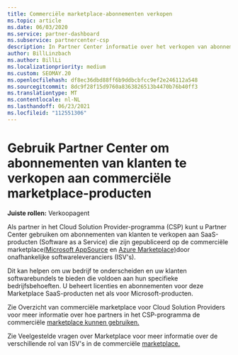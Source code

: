 ```yaml
---
title: Commerciële marketplace-abonnementen verkopen
ms.topic: article
ms.date: 06/03/2020
ms.service: partner-dashboard
ms.subservice: partnercenter-csp
description: In Partner Center informatie over het verkopen van abonnementen van klanten op SaaS-producten die zijn gepubliceerd op de commerciële marketplace door ISV's (Independent Software Vendors).
author: BillLinzbach
ms.author: BillLi
ms.localizationpriority: medium
ms.custom: SEOMAY.20
ms.openlocfilehash: df8ec36dbd88ff6b9ddbcbfcc9ef2e246112a548
ms.sourcegitcommit: 8dc9f28f15d9760a8363826513b4470b76b40ff3
ms.translationtype: MT
ms.contentlocale: nl-NL
ms.lasthandoff: 06/23/2021
ms.locfileid: "112551306"
---
```

# <a name="use-partner-center-to-sell-customers-subscriptions-to-commercial-marketplace-products"></a>Gebruik Partner Center om abonnementen van klanten te verkopen aan commerciële marketplace-producten

**Juiste rollen:** Verkoopagent

Als partner in het Cloud Solution Provider-programma (CSP) kunt u Partner Center gebruiken om abonnementen van klanten te verkopen aan SaaS-producten (Software as a Service) die zijn gepubliceerd op de commerciële marketplace[(Microsoft AppSource](https://appsource.microsoft.com/) en [Azure Marketplace)](https://azuremarketplace.microsoft.com/)door onafhankelijke softwareleveranciers (ISV's).

Dit kan helpen om uw bedrijf te onderscheiden en uw klanten softwarebundels te bieden die voldoen aan hun specifieke bedrijfsbehoeften. U beheert licenties en abonnementen voor deze Marketplace SaaS-producten net als voor Microsoft-producten.

Zie Overzicht van commerciële marketplace voor Cloud Solution Providers voor meer informatie over hoe partners in het CSP-programma de commerciële [marketplace kunnen gebruiken.](csp-commercial-marketplace-overview.md)

Zie Veelgestelde vragen over Marketplace voor meer informatie over de verschillende rol van ISV's in de commerciële [marketplace.](/azure/marketplace/marketplace-faq-publisher-guide)